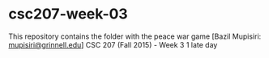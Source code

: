 # csc207-week-03
This repository contains the folder with the peace war game
[Bazil Mupisiri: mupisiri@grinnell.edu]
CSC 207 (Fall 2015) - Week 3
1 late day
